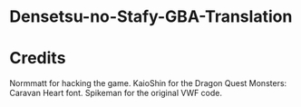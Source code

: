 Densetsu-no-Stafy-GBA-Translation
=================================


Credits
========
Normmatt for hacking the game.
KaioShin for the Dragon Quest Monsters: Caravan Heart font.
Spikeman for the original VWF code.